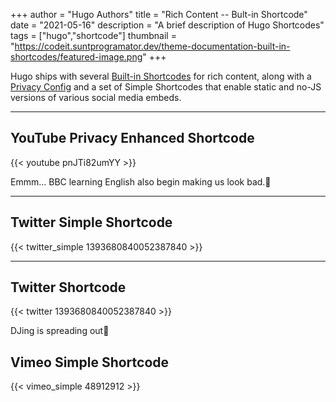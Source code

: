 +++
author = "Hugo Authors"
title = "Rich Content -- Bult-in Shortcode"
date = "2021-05-16"
description = "A brief description of Hugo Shortcodes"
tags = ["hugo","shortcode"]
thumbnail = "https://codeit.suntprogramator.dev/theme-documentation-built-in-shortcodes/featured-image.png"
+++

Hugo ships with several [Built-in Shortcodes](https://gohugo.io/content-management/shortcodes/#use-hugos-built-in-shortcodes) for rich content, along with a [Privacy Config](https://gohugo.io/about/hugo-and-gdpr/) and a set of Simple Shortcodes that enable static and no-JS versions of various social media embeds.
<!--more-->
---

## YouTube Privacy Enhanced Shortcode

{{< youtube pnJTi82umYY >}}

Emmm... BBC learning English also begin making us look bad.🙁

---

## Twitter Simple Shortcode

{{< twitter_simple 1393680840052387840 >}}


---

## Twitter Shortcode
{{< twitter 1393680840052387840 >}}

DJing is spreading out🤷

## Vimeo Simple Shortcode

{{< vimeo_simple 48912912 >}}
